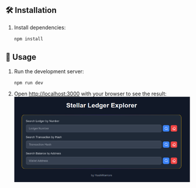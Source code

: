 ## 🛠️ Installation
1. Install dependencies:
   ```bash
   npm install
   ```

## 🚀 Usage
1. Run the development server:
    ```bash
    npm run dev
    ```

2. Open [http://localhost:3000](http://localhost:3000) with your browser to see the result:
    ![Ledger Explorer screenshot](assets/ledger-explorer.png)